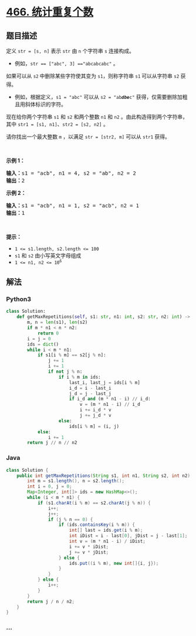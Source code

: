 # [466. 统计重复个数](https://leetcode-cn.com/problems/count-the-repetitions)



## 题目描述

<!-- 这里写题目描述 -->

<p>定义 <code>str = [s, n]</code> 表示 <code>str</code> 由 <code>n</code> 个字符串 <code>s</code> 连接构成。</p>

<ul>
	<li>例如，<code>str == ["abc", 3] =="abcabcabc"</code> 。</li>
</ul>

<p>如果可以从 <code>s2</code><sub> </sub>中删除某些字符使其变为 <code>s1</code>，则称字符串 <code>s1</code><sub> </sub>可以从字符串 <code>s2</code> 获得。</p>

<ul>
	<li>例如，根据定义，<code>s1 = "abc"</code> 可以从 <code>s2 = "ab<em><strong>dbe</strong></em>c"</code> 获得，仅需要删除加粗且用斜体标识的字符。</li>
</ul>

<p>现在给你两个字符串 <code>s1</code> 和 <code>s2</code> 和两个整数 <code>n1</code> 和 <code>n2</code> 。由此构造得到两个字符串，其中 <code>str1 = [s1, n1]</code>、<code>str2 = [s2, n2]</code> 。</p>

<p>请你找出一个最大整数 <code>m</code> ，以满足 <code>str = [str2, m]</code> 可以从 <code>str1</code> 获得。</p>

<p> </p>

<p><strong>示例 1：</strong></p>

<pre>
<strong>输入：</strong>s1 = "acb", n1 = 4, s2 = "ab", n2 = 2
<strong>输出：</strong>2
</pre>

<p><strong>示例 2：</strong></p>

<pre>
<strong>输入：</strong>s1 = "acb", n1 = 1, s2 = "acb", n2 = 1
<strong>输出：</strong>1
</pre>

<p> </p>

<p><strong>提示：</strong></p>

<ul>
	<li><code>1 <= s1.length, s2.length <= 100</code></li>
	<li><code>s1</code> 和 <code>s2</code> 由小写英文字母组成</li>
	<li><code>1 <= n1, n2 <= 10<sup>6</sup></code></li>
</ul>


## 解法

<!-- 这里可写通用的实现逻辑 -->

<!-- tabs:start -->

### **Python3**

<!-- 这里可写当前语言的特殊实现逻辑 -->

```python
class Solution:
    def getMaxRepetitions(self, s1: str, n1: int, s2: str, n2: int) -> int:
        m, n = len(s1), len(s2)
        if m * n1 < n * n2:
            return 0
        i = j = 0
        ids = dict()
        while i < m * n1:
            if s1[i % m] == s2[j % n]:
                j += 1
                i += 1
                if not j % n:
                    if i % m in ids:
                        last_i, last_j = ids[i % m]
                        i_d = i - last_i
                        j_d = j - last_j
                        if i_d and (m * n1 - i) // i_d:
                            v = (m * n1 - i) // i_d
                            i += i_d * v
                            j += j_d * v
                    else:
                        ids[i % m] = (i, j)
            else:
                i += 1
        return j // n // n2
```

### **Java**

<!-- 这里可写当前语言的特殊实现逻辑 -->

```java
class Solution {
    public int getMaxRepetitions(String s1, int n1, String s2, int n2) {
        int m = s1.length(), n = s2.length();
        int i = 0, j = 0;
        Map<Integer, int[]> ids = new HashMap<>();
        while (i < m * n1) {
            if (s1.charAt(i % m) == s2.charAt(j % n)) {
                i++;
                j++;
                if (j % n == 0) {
                    if (ids.containsKey(i % m)) {
                        int[] last = ids.get(i % m);
                        int iDist = i - last[0], jDist = j - last[1];
                        int v = (m * n1 - i) / iDist;
                        i += v * iDist;
                        j += v * jDist;
                    } else {
                        ids.put((i % m), new int[]{i, j});
                    }
                }
            } else {
                i++;
            }
        }
        return j / n / n2;
    }
}
```

### **...**

```

```

<!-- tabs:end -->
